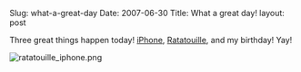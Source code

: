 Slug: what-a-great-day
Date: 2007-06-30
Title: What a great day!
layout: post

Three great things happen today! [iPhone](http://www.apple.com/iphone/), [Ratatouille](http://disney.go.com/disneypictures/ratatouille/), and my birthday! Yay!

<img alt="ratatouille_iphone.png" class="at-xid-6a010534988cd3970b0120a5b3684a970c" src="https://steveivy.typepad.com/.a/6a010534988cd3970b0120a5b3684a970c-pi" />
